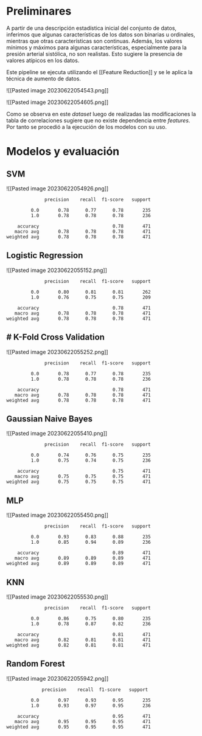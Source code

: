 # Preliminares

A partir de una descripción estadística inicial del conjunto de datos, inferimos que algunas características de los datos son binarias u ordinales, mientras que otras características son continuas. Además, los valores mínimos y máximos para algunas características, especialmente para la presión arterial sistólica, no son realistas. Esto sugiere la presencia de valores atípicos en los datos.

Este pipeline se ejecuta utilizando el [[Feature Reduction]] y se le aplica la técnica de aumento de datos.

![[Pasted image 20230622054543.png]]

![[Pasted image 20230622054605.png]]

Como se observa en este _dataset_ luego de realizadas las modificaciones la tabla de correlaciones sugiere que no existe dependencia entre _features_. Por tanto se procedió a la ejecución de los modelos con su uso.

# Modelos y evaluación

## SVM

![[Pasted image 20230622054926.png]]

```
              precision    recall  f1-score   support

         0.0       0.78      0.77      0.78       235
         1.0       0.78      0.78      0.78       236

    accuracy                           0.78       471
   macro avg       0.78      0.78      0.78       471
weighted avg       0.78      0.78      0.78       471
```

## Logistic Regression

![[Pasted image 20230622055152.png]]

```
              precision    recall  f1-score   support

         0.0       0.80      0.81      0.81       262
         1.0       0.76      0.75      0.75       209

    accuracy                           0.78       471
   macro avg       0.78      0.78      0.78       471
weighted avg       0.78      0.78      0.78       471
```

## # K-Fold Cross Validation

![[Pasted image 20230622055252.png]]

```
              precision    recall  f1-score   support

         0.0       0.78      0.77      0.78       235
         1.0       0.78      0.78      0.78       236

    accuracy                           0.78       471
   macro avg       0.78      0.78      0.78       471
weighted avg       0.78      0.78      0.78       471
```

## Gaussian Naive Bayes

![[Pasted image 20230622055410.png]]

```
              precision    recall  f1-score   support

         0.0       0.74      0.76      0.75       235
         1.0       0.75      0.74      0.75       236

    accuracy                           0.75       471
   macro avg       0.75      0.75      0.75       471
weighted avg       0.75      0.75      0.75       471
```

## MLP

![[Pasted image 20230622055450.png]]

```
              precision    recall  f1-score   support

         0.0       0.93      0.83      0.88       235
         1.0       0.85      0.94      0.89       236

    accuracy                           0.89       471
   macro avg       0.89      0.89      0.89       471
weighted avg       0.89      0.89      0.89       471
```

## KNN

![[Pasted image 20230622055530.png]]

```
              precision    recall  f1-score   support

         0.0       0.86      0.75      0.80       235
         1.0       0.78      0.87      0.82       236

    accuracy                           0.81       471
   macro avg       0.82      0.81      0.81       471
weighted avg       0.82      0.81      0.81       471
```

## Random Forest

![[Pasted image 20230622055942.png]]

```
             precision    recall  f1-score   support

         0.0       0.97      0.93      0.95       235
         1.0       0.93      0.97      0.95       236

    accuracy                           0.95       471
   macro avg       0.95      0.95      0.95       471
weighted avg       0.95      0.95      0.95       471
```